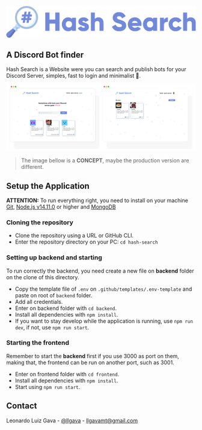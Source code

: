 ![Logo](./.github/images/logo.png)

## A Discord Bot finder
Hash Search is a Website were you can search and publish bots for your Discord Server, simples, fast to login and minimalist 💜.

![Concept](./.github/images/concept.png)
> The image bellow is a **CONCEPT**, maybe the production version are different.

## Setup the Application
**ATTENTION:** To run everything right, you need to install on your machine [Git](https://git-scm.com), [Node.js v14.11.0](https://nodejs.org/en/) or higher and [MongoDB](https://www.mongodb.com)

### **Cloning the repository**
  * Clone the repository using a URL or GitHub CLI.
  * Enter the repository directory on your PC: `cd hash-search`

### **Setting up backend and starting**
To run correctly the backend, you need create a new file on **backend** folder on the clone of this directory.

  * Copy the template file of `.env` on `.github/templates/.env-template` and paste on root of `backend` folder.
  * Add all credentials.
  * Enter on backend folder with `cd backend`.
  * Install all dependencies with `npm install`.
  * If you want to stay develop while the application is running, use `npm run dev`, if not, use `npm run start`.

### **Starting the frontend**
Remember to start the **backend** first if you use 3000 as port on them, making that, the frontend can be run on another port, such as 3001.

  * Enter on frontend folder with `cd frontend`.
  * Install all dependencies with `npm install`.
  * Start using `npm run start`.

## Contact

Leonardo Luiz Gava - [@llgava](https://twitter.com/llgava "Leonardo Luiz Gava Twitter") - <llgavamt@gmail.com>
